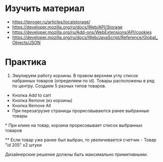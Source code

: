 # Изучить материал

+ https://tproger.ru/articles/localstorage/
+ https://developer.mozilla.org/ru/docs/Web/API/Storage
+ https://developer.mozilla.org/ru/Add-ons/WebExtensions/API/cookies
+ https://developer.mozilla.org/ru/docs/Web/JavaScript/Reference/Global_Objects/JSON

# Практика

1) Эмулируем работу корзины. В правом верхнем углу список набранных товаров (определяем по id).
Товары расположены в ряд по центру. Создаем 5 разных типов товаров.

+ Кнопка Add to cart
+ Кнопка Remove (из корзины)
+ Кнопка Remove All
+ При перезагрузке страницы прорисовываются ранее выбранные товары 


\* При клике на товар, корзина прорисовывает список выбранных товаров

\** Если товар уже ранее был выбран, то увеличивается счетчик - Товар "id 205" x2 штуки

Дизайнерские решение должны быть максимально примитивными.


